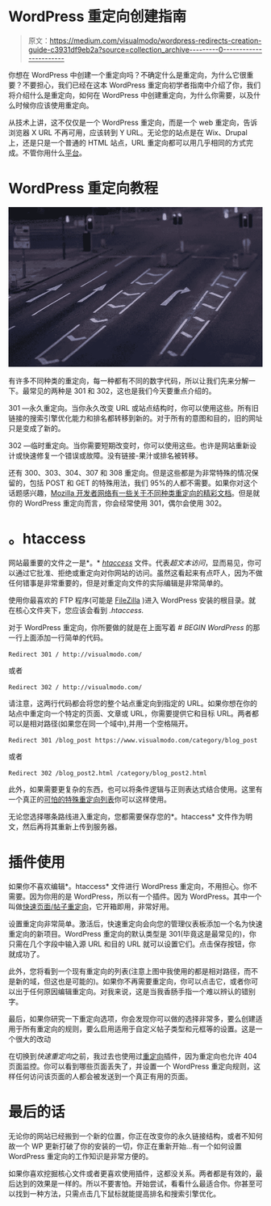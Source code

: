 # WordPress 重定向创建指南

> 原文：<https://medium.com/visualmodo/wordpress-redirects-creation-guide-c3931df9eb2a?source=collection_archive---------0----------------------->

你想在 WordPress 中创建一个重定向吗？不确定什么是重定向，为什么它很重要？不要担心，我们已经在这本 WordPress 重定向初学者指南中介绍了你，我们将介绍什么是重定向，如何在 WordPress 中创建重定向，为什么你需要，以及什么时候你应该使用重定向。

从技术上讲，这不仅仅是一个 WordPress 重定向，而是一个 web 重定向，告诉浏览器 X URL 不再可用，应该转到 Y URL。无论您的站点是在 Wix、Drupal 上，还是只是一个普通的 HTML 站点，URL 重定向都可以用几乎相同的方式完成。不管你用什么[平台](https://awards.visualmodo.com/)。

# WordPress 重定向教程

![](img/0ad06a2c599dfbb64ae1964d39860133.png)

有许多不同种类的重定向，每一种都有不同的数字代码，所以让我们先来分解一下。最常见的两种是 301 和 302，这也是我们今天要重点介绍的。

301 —永久重定向。当你永久改变 URL 或站点结构时，你可以使用这些。所有旧链接的搜索引擎优化能力和排名都转移到新的。对于所有的意图和目的，旧的网址只是变成了新的。

302 —临时重定向。当你需要短期改变时，你可以使用这些。也许是网站重新设计或快速修复一个错误或故障。没有链接-果汁或排名被转移。

还有 300、303、304、307 和 308 重定向。但是这些都是为非常特殊的情况保留的，包括 POST 和 GET 的特殊用法，我们 95%的人都不需要。如果你对这个话题感兴趣，[Mozilla 开发者网络有一些关于不同种类重定向的精彩文档](https://developer.mozilla.org/en-US/docs/Web/HTTP/Redirections)。但是就你的 WordPress 重定向而言，你会经常使用 301，偶尔会使用 302。

# 。htaccess

网站最重要的文件之一是*。* [*htaccess*](https://visualmodo.com/fix-wordpress-internal-server-error/) 文件。代表*超文本访问*，显而易见，你可以通过它批准、拒绝或重定向对你网站的访问。虽然这看起来有点吓人，因为不做任何错事是非常重要的，但是对重定向文件的实际编辑是非常简单的。

使用你最喜欢的 FTP 程序(可能是 [FileZilla](https://visualmodo.com/best-ftp-client-wordpress/) )进入 WordPress 安装的根目录。就在核心文件夹下，您应该会看到 *.htaccess.*

对于 WordPress 重定向，你所要做的就是在上面写着 *# BEGIN WordPress* 的那一行上面添加一行简单的代码。

`Redirect 301 / http://visualmodo.com/`

或者

`Redirect 302 / http://visualmodo.com/`

请注意，这两行代码都会将您的整个站点重定向到指定的 URL。如果你想在你的站点中重定向一个特定的页面、文章或 URL，你需要提供它和目标 URL。两者都可以是相对路径(如果您在同一个域中),并用一个空格隔开。

`Redirect 301 /blog_post https://www.visualmodo.com/category/blog_post`

或者

`Redirect 302 /blog_post2.html /category/blog_post2.html`

此外，如果需要更复杂的东西，也可以将条件逻辑与正则表达式结合使用。这里有一个真正的[可怕的特殊重定向列表](https://gist.github.com/ScottPhillips/1721489)你可以这样使用。

无论您选择哪条路线进入重定向，您都需要保存您的*。htaccess* 文件作为明文，然后再将其重新上传到服务器。

# 插件使用

如果你不喜欢编辑*。htaccess* 文件进行 WordPress 重定向，不用担心。你不需要。因为你用的是 WordPress，所以有一个插件。因为 WordPress。其中一个叫做[快速页面/帖子重定向](https://wordpress.org/plugins/quick-pagepost-redirect-plugin/)，它开箱即用，非常好用。

设置重定向非常简单。激活后，快速重定向会向您的管理仪表板添加一个名为快速重定向的新项目。WordPress 重定向的默认类型是 301(毕竟这是最常见的)，你只需在几个字段中输入源 URL 和目的 URL 就可以设置它们。点击保存按钮，你就成功了。

此外，您将看到一个现有重定向的列表(注意上图中我使用的都是相对路径，而不是新的域，但这也是可能的)。如果你不再需要重定向，你可以点击它，或者你可以出于任何原因编辑重定向。对我来说，这是当我香肠手指一个难以辨认的错别字。

最后，如果你研究一下重定向选项，你会发现你可以做的选择非常多，要么创建适用于所有重定向的规则，要么启用适用于自定义帖子类型和元框等的设置。这是一个很大的改动

在切换到*快速重定向*之前，我过去也使用过[重定向](https://wordpress.org/plugins/redirection/)插件，因为重定向也允许 404 页面监控。你可以看到哪些页面丢失了，并设置一个 WordPress 重定向规则，这样任何访问该页面的人都会被发送到一个真正有用的页面。

# 最后的话

无论你的网站已经搬到一个新的位置，你正在改变你的永久链接结构，或者不知何故一个 WP 更新打破了你的安装的一切，你正在重新开始…有一个如何设置 WordPress 重定向的工作知识是非常方便的。

如果你喜欢挖掘核心文件或者更喜欢使用插件，这都没关系。两者都是有效的，最后达到的效果是一样的。所以不要害怕。开始尝试，看看什么最适合你。你甚至可以找到一种方法，只需点击几下鼠标就能提高排名和搜索引擎优化。